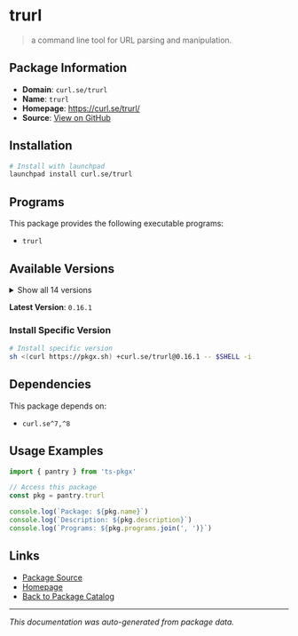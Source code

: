 # trurl

> a command line tool for URL parsing and manipulation.

## Package Information

- **Domain**: `curl.se/trurl`
- **Name**: `trurl`
- **Homepage**: https://curl.se/trurl/
- **Source**: [View on GitHub](https://github.com/pkgxdev/pantry/tree/main/projects/curl.se/trurl/package.yml)

## Installation

```bash
# Install with launchpad
launchpad install curl.se/trurl
```

## Programs

This package provides the following executable programs:

- `trurl`

## Available Versions

<details>
<summary>Show all 14 versions</summary>

- `0.16.1`, `0.16.0`, `0.15.1`, `0.15.0`, `0.14.0`
- `0.13.0`, `0.12.0`, `0.11.0`, `0.10.0`, `0.9.0`
- `0.8.0`, `0.7.0`, `0.6.0`, `0.4.0`

</details>

**Latest Version**: `0.16.1`

### Install Specific Version

```bash
# Install specific version
sh <(curl https://pkgx.sh) +curl.se/trurl@0.16.1 -- $SHELL -i
```

## Dependencies

This package depends on:

- `curl.se^7,^8`

## Usage Examples

```typescript
import { pantry } from 'ts-pkgx'

// Access this package
const pkg = pantry.trurl

console.log(`Package: ${pkg.name}`)
console.log(`Description: ${pkg.description}`)
console.log(`Programs: ${pkg.programs.join(', ')}`)
```

## Links

- [Package Source](https://github.com/pkgxdev/pantry/tree/main/projects/curl.se/trurl/package.yml)
- [Homepage](https://curl.se/trurl/)
- [Back to Package Catalog](../../../package-catalog.md)

---

*This documentation was auto-generated from package data.*
